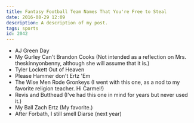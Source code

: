 ```yaml
---
title: Fantasy Football Team Names That You're Free to Steal
date: 2016-08-29 12:09
description: A description of my post.
tags: sports
id: 2042
---
```

<ul>
<li>AJ Green Day</li>
<li>My Gurley Can't Brandon Cooks (Not intended as a reflection on Mrs. theskinnyonbenny, although she will assume that it is.)</li>
<li>Tyler Lockett Out of Heaven</li>
<li>Please Hammer don't Ertz 'Em</li>
<li>The Wise Men Rode Gronkeys (I went with this one, as a nod to my favorite religion teacher.  Hi Carmel!)</li>
<li>Revis and Butthead (I've had this one in mind for years but never used it.)</li>
<li>My Ball Zach Ertz (My favorite.)</li>
<li>After Forbath, I still smell Diarse (next year)</li>
</ul>
